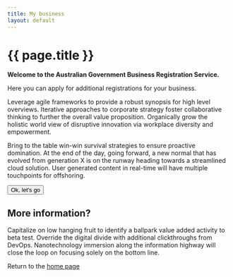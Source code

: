 ```yaml
---
title: My business
layout: default
---
```

<h1 id="heading" tabindex="-1">{{ page.title }}</h1>
<p class="intro"><strong>Welcome to the Australian Government Business Registration Service.</strong></p>
<p>Here you can apply for additional registrations for your business.</p>

<div class="grid-row clearfix">
    <div class="col7">
        <p>Leverage agile frameworks to provide a robust synopsis for high level overviews. Iterative approaches to corporate strategy foster collaborative thinking to further the overall value proposition. Organically grow the holistic world view of disruptive innovation via workplace diversity and empowerment.</p>
		<p>Bring to the table win-win survival strategies to ensure proactive domination. At the end of the day, going forward, a new normal that has evolved from generation X is on the runway heading towards a streamlined cloud solution. User generated content in real-time will have multiple touchpoints for offshoring.</p>
        <p><button type="button" class="btn btn-default" onclick="window.location = 'aba-login.html'">Ok, let's go</button></p>
    </div>
    <div class="col5 last">
        <div class="registration-tip">
            <h2>More information?</h2>
			<p>Capitalize on low hanging fruit to identify a ballpark value added activity to beta test. Override the digital divide with additional clickthroughs from DevOps. Nanotechnology immersion along the information highway will close the loop on focusing solely on the bottom line.</p>
			<p>Return to the <a href="index">home page</a></p>
        </div>
    </div>
</div>
